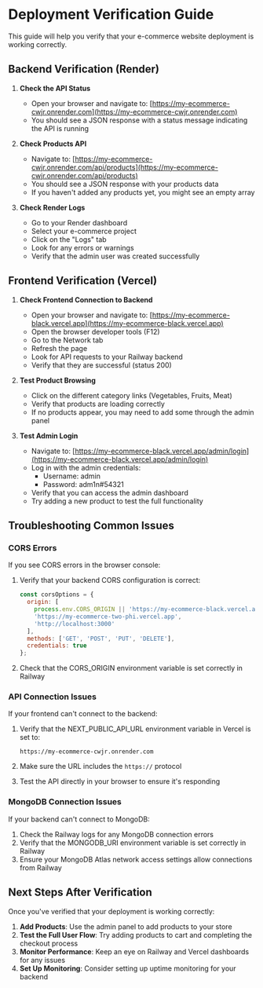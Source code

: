 # Deployment Verification Guide

This guide will help you verify that your e-commerce website deployment is working correctly.

## Backend Verification (Render)

1. **Check the API Status**
   - Open your browser and navigate to: [https://my-ecommerce-cwjr.onrender.com](https://my-ecommerce-cwjr.onrender.com)
   - You should see a JSON response with a status message indicating the API is running

2. **Check Products API**
   - Navigate to: [https://my-ecommerce-cwjr.onrender.com/api/products](https://my-ecommerce-cwjr.onrender.com/api/products)
   - You should see a JSON response with your products data
   - If you haven't added any products yet, you might see an empty array

3. **Check Render Logs**
   - Go to your Render dashboard
   - Select your e-commerce project
   - Click on the "Logs" tab
   - Look for any errors or warnings
   - Verify that the admin user was created successfully

## Frontend Verification (Vercel)

1. **Check Frontend Connection to Backend**
   - Open your browser and navigate to: [https://my-ecommerce-black.vercel.app](https://my-ecommerce-black.vercel.app)
   - Open the browser developer tools (F12)
   - Go to the Network tab
   - Refresh the page
   - Look for API requests to your Railway backend
   - Verify that they are successful (status 200)

2. **Test Product Browsing**
   - Click on the different category links (Vegetables, Fruits, Meat)
   - Verify that products are loading correctly
   - If no products appear, you may need to add some through the admin panel

3. **Test Admin Login**
   - Navigate to: [https://my-ecommerce-black.vercel.app/admin/login](https://my-ecommerce-black.vercel.app/admin/login)
   - Log in with the admin credentials:
     - Username: admin
     - Password: adm1n#54321
   - Verify that you can access the admin dashboard
   - Try adding a new product to test the full functionality

## Troubleshooting Common Issues

### CORS Errors

If you see CORS errors in the browser console:

1. Verify that your backend CORS configuration is correct:
   ```javascript
   const corsOptions = {
     origin: [
       process.env.CORS_ORIGIN || 'https://my-ecommerce-black.vercel.app',
       'https://my-ecommerce-two-phi.vercel.app',
       'http://localhost:3000'
     ],
     methods: ['GET', 'POST', 'PUT', 'DELETE'],
     credentials: true
   };
   ```

2. Check that the CORS_ORIGIN environment variable is set correctly in Railway

### API Connection Issues

If your frontend can't connect to the backend:

1. Verify that the NEXT_PUBLIC_API_URL environment variable in Vercel is set to:
   ```
   https://my-ecommerce-cwjr.onrender.com
   ```

2. Make sure the URL includes the `https://` protocol

3. Test the API directly in your browser to ensure it's responding

### MongoDB Connection Issues

If your backend can't connect to MongoDB:

1. Check the Railway logs for any MongoDB connection errors
2. Verify that the MONGODB_URI environment variable is set correctly in Railway
3. Ensure your MongoDB Atlas network access settings allow connections from Railway

## Next Steps After Verification

Once you've verified that your deployment is working correctly:

1. **Add Products**: Use the admin panel to add products to your store
2. **Test the Full User Flow**: Try adding products to cart and completing the checkout process
3. **Monitor Performance**: Keep an eye on Railway and Vercel dashboards for any issues
4. **Set Up Monitoring**: Consider setting up uptime monitoring for your backend
